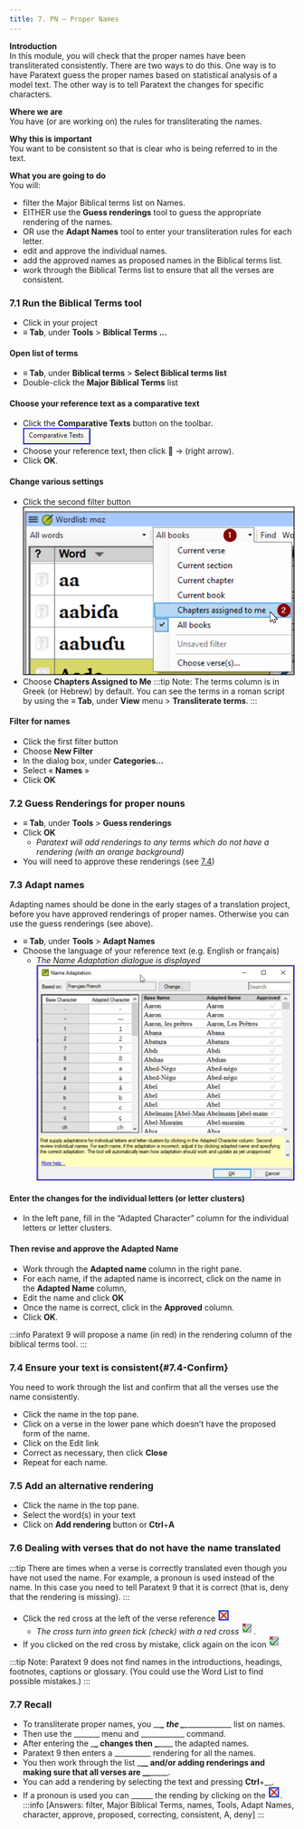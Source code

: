 ```yaml
---
title: 7. PN – Proper Names
---
```

**Introduction**  
In this module, you will check that the proper names have been transliterated consistently. There are two ways to do this. One way is to have Paratext guess the proper names based on statistical analysis of a model text. The other way is to tell Paratext the changes for specific characters.

**Where we are**  
You have (or are working on) the rules for transliterating the names.

**Why this is important**  
You want to be consistent so that is clear who is being referred to in the text.

**What you are going to do**  
You will:

-   filter the Major Biblical terms list on Names.
-   EITHER use the **Guess renderings** tool to guess the appropriate rendering of the names.
-   OR use the **Adapt Names** tool to enter your transliteration rules for each letter.
-   edit and approve the individual names.
-   add the approved names as proposed names in the Biblical terms list.
-   work through the Biblical Terms list to ensure that all the verses are consistent.

### 7.1 Run the Biblical Terms tool
-   Click in your project
-   **≡ Tab**, under **Tools** \> **Biblical Terms ...**

#### Open list of terms
-   **≡ Tab**, under **Biblical terms** \> **Select Biblical terms list**
-   Double-click the **Major Biblical Terms** list

#### Choose your reference text as a comparative text
-   Click the **Comparative Texts** button on the toolbar.  
    ![](../media/a8aaefe50d587f11eecaed376d9ac678.png)
-   Choose your reference text, then click **** → (right arrow).
-   Click **OK**.

#### Change various settings
-   Click the second filter button  
    ![](../media/acfeacca31ac78c92cba3987051ae756.png)
-   Choose **Chapters Assigned to Me**
:::tip
Note: The terms column is in Greek (or Hebrew) by default. You can see the terms in a roman script by using the **≡ Tab**, under **View** menu \> **Transliterate terms**.
:::

#### Filter for names
-   Click the first filter button
-   Choose **New Filter** 
-   In the dialog box, under **Categories…**
-   Select « **Names** »
-   Click **OK**

### 7.2 Guess Renderings for proper nouns
-   **≡ Tab**, under **Tools** \> **Guess renderings**
-   Click **OK**  
    -  *Paratext will add renderings to any terms which do not have a rendering (with an orange background)*
-   You will need to approve these renderings (see [7.4](#7.4-Confirm))

### 7.3 Adapt names
Adapting names should be done in the early stages of a translation project, before you have approved renderings of proper names. Otherwise you can use the guess renderings (see above).

-   **≡ Tab**, under **Tools** \> **Adapt Names**
-   Choose the language of your reference text (e.g. English or français)  
    -  *The Name Adaptation dialogue is displayed*  
    ![](../media/f559dca6241f7ff8e50dcdda31fc57d3.png)

#### Enter the changes for the individual letters (or letter clusters)  
-   In the left pane, fill in the “Adapted Character” column for the individual letters or letter clusters.

#### Then revise and approve the Adapted Name  
-   Work through the **Adapted name** column in the right pane.
-   For each name, if the adapted name is incorrect, click on the name in the **Adapted Name** column,
-   Edit the name and click **OK**
-   Once the name is correct, click in the **Approved** column.
-   Click **OK**.

:::info
Paratext 9 will propose a name (in red) in the rendering column of the biblical terms tool.
:::

### 7.4 Ensure your text is consistent{#7.4-Confirm}
You need to work through the list and confirm that all the verses use the name consistently.

-   Click the name in the top pane.
-   Click on a verse in the lower pane which doesn’t have the proposed form of the name.
-   Click on the Edit link
-   Correct as necessary, then click **Close**
-   Repeat for each name.

### 7.5 Add an alternative rendering
-   Click the name in the top pane.
-   Select the word(s) in your text
-   Click on **Add rendering** button or **Ctrl**+**A**

### 7.6 Dealing with verses that do not have the name translated
:::tip
There are times when a verse is correctly translated even though you have not used the name. For example, a pronoun is used instead of the name. In this case you need to tell Paratext 9 that it is correct (that is, deny that the rendering is missing).
:::

-   Click the red cross at the left of the verse reference ![](../media/d2b0c7085089d46864b055b505a45c4c.png)
    -  *The cross turn into green tick (check) with a red cross* ![](../media/c0ca01f9c039fbd52e02913fb69657db.png).  
-   If you clicked on the red cross by mistake, click again on the icon ![](../media/c0ca01f9c039fbd52e02913fb69657db.png)

:::tip
Note: Paratext 9 does not find names in the introductions, headings, footnotes, captions or glossary. (You could use the Word List to find possible mistakes.)
:::

### 7.7 Recall
-   To transliterate proper names, you \__\_**\_ the \_**\_____________\_ list on names.
-   Then use the \______\_ menu and \___________\_ command.
-   After entering the \_**\_ changes then \_**\___\_ the adapted names.
-   Paratext 9 then enters a \_________\_ rendering for all the names.
-   You then work through the list \_______\_**\_ and/or adding renderings and making sure that all verses are \_**\____________.
-   You can add a rendering by selecting the text and pressing **Ctrl**+__.
-   If a pronoun is used you can \_____\_ the rending by clicking on the ![](../media/d2b0c7085089d46864b055b505a45c4c.png).
:::info
[Answers: filter, Major Biblical Terms, names, Tools, Adapt Names, character, approve, proposed, correcting, consistent, A, deny]
:::